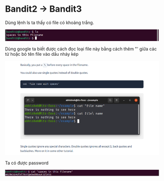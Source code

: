 # Bandit2 -> Bandit3

Dùng lệnh ls ta thấy có file có khoảng trắng.

![Figure 1](f2.png)

Dùng google ta biết được cách đọc loại file này bằng cách thêm "\' giữa các từ hoặc bỏ tên file vào dấu nháy kép 

![Figure 1](f2.1.png)

Ta có được password

![Figure 1](2.2.png)
